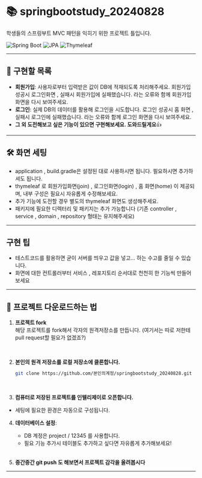 # 📚 springbootstudy_20240828

학생들의 스프링부트 MVC 패턴을 익히기 위한 프로젝트 틀입니다. 

![Spring Boot](https://img.shields.io/badge/Spring%20Boot-3.3.3-green)
![JPA](https://img.shields.io/badge/JPA-Oracle-blue)
![Thymeleaf](https://img.shields.io/badge/Thymeleaf-3.0.11-blueviolet)

---

## 🌟 구현할 목록 

- **회원가입**: 사용자로부터 입력받은 값이 DB에 적재되도록 처리해주세요. 회원가입 성공시 로그인화면 , 실패시 회원가입에 실패했습니다. 라는 오류와 함께 회원가입 화면을 다시 보여주세요. 
- **로그인**: 실제 DB의 데이터를 활용해 로그인을 시도합니다. 로그인 성공시 홈 화면 , 실패시 로그인에 실패했습니다. 라는 오류와 함께 로그인 화면을 다시 보여주세요. 
- **그 외 도전해보고 싶은 기능이 있으면 구현해보세요. 도와드릴게요**👍

---

## 🛠️ 화면 세팅

- application , build.gradle은 설정된 대로 사용하시면 됩니다. 필요하시면 추가하셔도 됩니다.
- thymeleaf 로 회원가입화면(join) , 로그인화면(login) , 홈 화면(home) 이 제공되며, 내부 구성은 필요시 자유롭게 수정해보세요.
- 추가 기능에 도전할 경우 별도의 thymeleaf 화면도 생성해주세요.
- 패키지에 필요한 디렉터리 및 패키지는 추가 가능합니다 (기존 controller , service , domain , repository 형태는 유지해주세요)

---

## 구현 팁 

- 테스트코드를 활용하면 굳이 서버를 띄우고 값을 넣고... 하는 수고를 줄일 수 있습니다.
- 화면에 대한 컨트롤러부터 서비스 , 레포지토리 순서대로 천천히 한 기능씩 만들어보세요 

  

---

## 🚀 프로젝트 다운로드하는 법

1. **프로젝트 fork**  <br>
  해당 프로젝트를 fork해서 각자의 원격저장소를 만듭니다. (여기서는 따로 저한테 pull request할 필요가 없겠죠?) <br>
<br>

2. **본인의 원격 저장소를 로컬 저장소에 클론합니다.** <br>

    ```bash
    git clone https://github.com/본인의계정/springbootstudy_20240828.git
    ```
<br>

3. **컴퓨터로 저장된 프로젝트를 인텔리제이로 오픈합니다.** <br>
  - 세팅에 필요한 환경은 자동으로 구성됩니다.  <br>
   
4. **데이터베이스 설정**: <br> 
    - DB 계정은 project / 12345 를 사용합니다. <br> 
    - 필요 기능 추가시 테이블도 추가하고 싶다면 자유롭게 추가해보세요! <br> 
    <br>

5. **중간중간 git push 도 해보면서 프로젝트 감각을 올려봅시다** <br>
   
---

